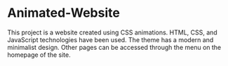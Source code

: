 # Animated-Website
This project is a website created using CSS animations. HTML, CSS, and JavaScript technologies have been used. The theme has a modern and minimalist design. Other pages can be accessed through the menu on the homepage of the site.
